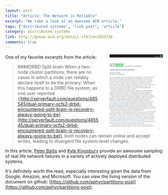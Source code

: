 ```yaml
---
layout: post
title: "Article: The Network is Reliable"
excerpt: "We take a look at an awesome ACM article."
tags: ["distributed systems", "link post", "article"]
category: distributed-systems
link: http://queue.acm.org/detail.cfm?id=2655736
comments: true
---
```

<a href="http://queue.acm.org/detail.cfm?id=2655736">
<img style="float:right; margin-left: 10px; margin-bottom: -10px;" src="/images/network-reliable-thumb.png" />
</a>
One of my favorite excerpts from the article:

> ####DRBD Split-brain
> When a two-node cluster partitions, there are no cases in which a node can reliably declare itself to be the primary. When this happens to a DRBD file system, as one user reported ([http://serverfault.com/questions/485545/dual-primary-ocfs2-drbd-encountered-split-brain-is-recovery-always-going-to-be](http://serverfault.com/questions/485545/dual-primary-ocfs2-drbd-encountered-split-brain-is-recovery-always-going-to-be)), both nodes can remain online and accept writes, leading to divergent file system-level changes.

In this article, [Peter Bailis](http://www.bailis.org/) and [Kyle Kingsbury](http://aphyr.com/) provide an awesome sampling of real life network failures
in a variety of actively deployed distributed systems.

It's definitely worth the read, especially interesting given the data from Google, Amazon, and Microsoft. You can view the living version of the document on github: [https://github.com/aphyr/partitions-post](https://github.com/aphyr/partitions-post).
